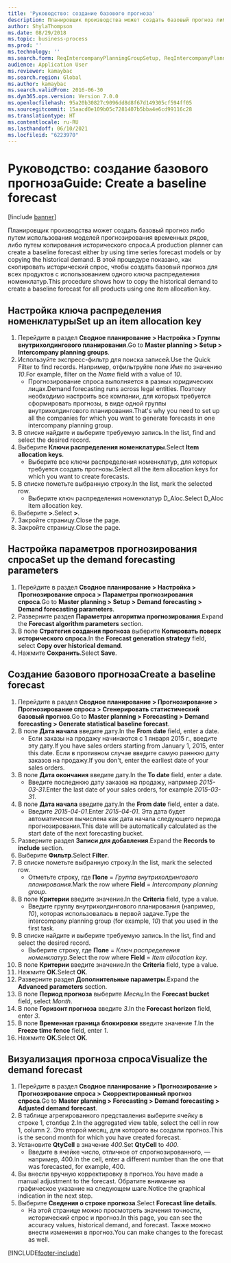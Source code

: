 ```yaml
---
title: 'Руководство: создание базового прогноза'
description: Планировщик производства может создать базовый прогноз либо путем использования моделей прогнозирования временных рядов, либо путем копирования исторического спроса.
author: ShylaThompson
ms.date: 08/29/2018
ms.topic: business-process
ms.prod: ''
ms.technology: ''
ms.search.form: ReqIntercompanyPlanningGroupSetup, ReqIntercompanyPlanningGroupAllocKeys, ReqDemPlanForecastParameters, ReqDemPlanCreateForecastDialog, SysQueryForm, ReqDemPlanForecastViewer
audience: Application User
ms.reviewer: kamaybac
ms.search.region: Global
ms.author: kamaybac
ms.search.validFrom: 2016-06-30
ms.dyn365.ops.version: Version 7.0.0
ms.openlocfilehash: 95a20b30827c9096dd8d8f67d149305cf594ff05
ms.sourcegitcommit: 15aacd0e109b05c7281407b5bba4e6cd99116c28
ms.translationtype: HT
ms.contentlocale: ru-RU
ms.lasthandoff: 06/10/2021
ms.locfileid: "6223970"
---
```

# <a name="guide-create-a-baseline-forecast"></a><span data-ttu-id="5d06e-103">Руководство: создание базового прогноза</span><span class="sxs-lookup"><span data-stu-id="5d06e-103">Guide: Create a baseline forecast</span></span>

[!include [banner](../../includes/banner.md)]

<span data-ttu-id="5d06e-104">Планировщик производства может создать базовый прогноз либо путем использования моделей прогнозирования временных рядов, либо путем копирования исторического спроса.</span><span class="sxs-lookup"><span data-stu-id="5d06e-104">A production planner can create a baseline forecast either by using time series forecast models or by copying the historical demand.</span></span> <span data-ttu-id="5d06e-105">В этой процедуре показано, как скопировать исторический спрос, чтобы создать базовый прогноз для всех продуктов с использованием одного ключа распределения номенклатур.</span><span class="sxs-lookup"><span data-stu-id="5d06e-105">This procedure shows how to copy the historical demand to create a baseline forecast for all products using one item allocation key.</span></span>

## <a name="set-up-an-item-allocation-key"></a><span data-ttu-id="5d06e-106">Настройка ключа распределения номенклатуры</span><span class="sxs-lookup"><span data-stu-id="5d06e-106">Set up an item allocation key</span></span>

1. <span data-ttu-id="5d06e-107">Перейдите в раздел **Сводное планирование > Настройка > Группы внутрихолдингового планирования**.</span><span class="sxs-lookup"><span data-stu-id="5d06e-107">Go to **Master planning > Setup > Intercompany planning groups**.</span></span>
2. <span data-ttu-id="5d06e-108">Используйте экспресс-фильтр для поиска записей.</span><span class="sxs-lookup"><span data-stu-id="5d06e-108">Use the Quick Filter to find records.</span></span> <span data-ttu-id="5d06e-109">Например, отфильтруйте поле *Имя* по значению *10*.</span><span class="sxs-lookup"><span data-stu-id="5d06e-109">For example, filter on the *Name* field with a value of *10*.</span></span>
    * <span data-ttu-id="5d06e-110">Прогнозирование спроса выполняется в разных юридических лицах.</span><span class="sxs-lookup"><span data-stu-id="5d06e-110">Demand forecasting runs across legal entities.</span></span> <span data-ttu-id="5d06e-111">Поэтому необходимо настроить все компании, для которых требуется сформировать прогнозы, в виде одной группы внутрихолдингового планирования.</span><span class="sxs-lookup"><span data-stu-id="5d06e-111">That's why you need to set up all the companies for which you want to generate forecasts in one intercompany planning group.</span></span>  
3. <span data-ttu-id="5d06e-112">В списке найдите и выберите требуемую запись.</span><span class="sxs-lookup"><span data-stu-id="5d06e-112">In the list, find and select the desired record.</span></span>
4. <span data-ttu-id="5d06e-113">Выберите **Ключи распределения номенклатуры**.</span><span class="sxs-lookup"><span data-stu-id="5d06e-113">Select **Item allocation keys**.</span></span>
    * <span data-ttu-id="5d06e-114">Выберите все ключи распределения номенклатур, для которых требуется создать прогнозы.</span><span class="sxs-lookup"><span data-stu-id="5d06e-114">Select all the item allocation keys for which you want to create forecasts.</span></span>  
5. <span data-ttu-id="5d06e-115">В списке пометьте выбранную строку.</span><span class="sxs-lookup"><span data-stu-id="5d06e-115">In the list, mark the selected row.</span></span>
    * <span data-ttu-id="5d06e-116">Выберите ключ распределения номенклатур D_Aloc.</span><span class="sxs-lookup"><span data-stu-id="5d06e-116">Select D_Aloc item allocation key.</span></span>  
6. <span data-ttu-id="5d06e-117">Выберите **>**.</span><span class="sxs-lookup"><span data-stu-id="5d06e-117">Select **>**.</span></span>
7. <span data-ttu-id="5d06e-118">Закройте страницу.</span><span class="sxs-lookup"><span data-stu-id="5d06e-118">Close the page.</span></span>
8. <span data-ttu-id="5d06e-119">Закройте страницу.</span><span class="sxs-lookup"><span data-stu-id="5d06e-119">Close the page.</span></span>

## <a name="set-up-the-demand-forecasting-parameters"></a><span data-ttu-id="5d06e-120">Настройка параметров прогнозирования спроса</span><span class="sxs-lookup"><span data-stu-id="5d06e-120">Set up the demand forecasting parameters</span></span>

1. <span data-ttu-id="5d06e-121">Перейдите в раздел **Сводное планирование > Настройка > Прогнозирование спроса > Параметры прогнозирования спроса**.</span><span class="sxs-lookup"><span data-stu-id="5d06e-121">Go to **Master planning > Setup > Demand forecasting > Demand forecasting parameters**.</span></span>
2. <span data-ttu-id="5d06e-122">Разверните раздел **Параметры алгоритма прогнозирования**.</span><span class="sxs-lookup"><span data-stu-id="5d06e-122">Expand the **Forecast algorithm parameters** section.</span></span>
3. <span data-ttu-id="5d06e-123">В поле **Стратегия создания прогноза** выберите **Копировать поверх исторического спроса**.</span><span class="sxs-lookup"><span data-stu-id="5d06e-123">In the **Forecast generation strategy** field, select **Copy over historical demand**.</span></span>
4. <span data-ttu-id="5d06e-124">Нажмите **Сохранить**.</span><span class="sxs-lookup"><span data-stu-id="5d06e-124">Select **Save**.</span></span>

## <a name="create-a-baseline-forecast"></a><span data-ttu-id="5d06e-125">Создание базового прогноза</span><span class="sxs-lookup"><span data-stu-id="5d06e-125">Create a baseline forecast</span></span>

1. <span data-ttu-id="5d06e-126">Перейдите в раздел **Сводное планирование > Прогнозирование > Прогнозирование спроса > Сгенерировать статистический базовый прогноз**.</span><span class="sxs-lookup"><span data-stu-id="5d06e-126">Go to **Master planning > Forecasting > Demand forecasting > Generate statistical baseline forecast**.</span></span>
2. <span data-ttu-id="5d06e-127">В поле **Дата начала** введите дату.</span><span class="sxs-lookup"><span data-stu-id="5d06e-127">In the **From date** field, enter a date.</span></span>
    * <span data-ttu-id="5d06e-128">Если заказы на продажу начинаются с 1 января 2015 г., введите эту дату.</span><span class="sxs-lookup"><span data-stu-id="5d06e-128">If you have sales orders starting from January 1, 2015, enter this date.</span></span> <span data-ttu-id="5d06e-129">Если в противном случае введите самую раннюю дату заказов на продажу.</span><span class="sxs-lookup"><span data-stu-id="5d06e-129">If you don't, enter the earliest date of your sales orders.</span></span>  
3. <span data-ttu-id="5d06e-130">В поле **Дата окончания** введите дату.</span><span class="sxs-lookup"><span data-stu-id="5d06e-130">In the **To date** field, enter a date.</span></span>
    * <span data-ttu-id="5d06e-131">Введите последнюю дату заказов на продажу, например *2015-03-31*.</span><span class="sxs-lookup"><span data-stu-id="5d06e-131">Enter the last date of your sales orders, for example *2015-03-31*.</span></span>  
4. <span data-ttu-id="5d06e-132">В поле **Дата начала** введите дату.</span><span class="sxs-lookup"><span data-stu-id="5d06e-132">In the **From date** field, enter a date.</span></span>
    * <span data-ttu-id="5d06e-133">Введите *2015-04-01*.</span><span class="sxs-lookup"><span data-stu-id="5d06e-133">Enter *2015-04-01*.</span></span> <span data-ttu-id="5d06e-134">Эта дата будет автоматически вычислена как дата начала следующего периода прогнозирования.</span><span class="sxs-lookup"><span data-stu-id="5d06e-134">This date will be automatically calculated as the start date of the next forecasting bucket.</span></span>  
5. <span data-ttu-id="5d06e-135">Разверните раздел **Записи для добавления**.</span><span class="sxs-lookup"><span data-stu-id="5d06e-135">Expand the **Records to include** section.</span></span>
6. <span data-ttu-id="5d06e-136">Выберите **Фильтр**.</span><span class="sxs-lookup"><span data-stu-id="5d06e-136">Select **Filter**.</span></span>
7. <span data-ttu-id="5d06e-137">В списке пометьте выбранную строку.</span><span class="sxs-lookup"><span data-stu-id="5d06e-137">In the list, mark the selected row.</span></span>
    * <span data-ttu-id="5d06e-138">Отметьте строку, где **Поле** = *Группа внутрихолдингового планирования*.</span><span class="sxs-lookup"><span data-stu-id="5d06e-138">Mark the row where **Field** = *Intercompany planning group*.</span></span>  
8. <span data-ttu-id="5d06e-139">В поле **Критерии** введите значение.</span><span class="sxs-lookup"><span data-stu-id="5d06e-139">In the **Criteria** field, type a value.</span></span>
    * <span data-ttu-id="5d06e-140">Введите группу внутрихолдингового планирования (например, *10*), которая использовалась в первой задаче.</span><span class="sxs-lookup"><span data-stu-id="5d06e-140">Type the intercompany planning group (for example, *10*) that you used in the first task.</span></span>  
9. <span data-ttu-id="5d06e-141">В списке найдите и выберите требуемую запись.</span><span class="sxs-lookup"><span data-stu-id="5d06e-141">In the list, find and select the desired record.</span></span>
    * <span data-ttu-id="5d06e-142">Выберите строку, где **Поле** = *Ключ распределения номенклатур*.</span><span class="sxs-lookup"><span data-stu-id="5d06e-142">Select the row where **Field** = *Item allocation key*.</span></span>  
10. <span data-ttu-id="5d06e-143">В поле **Критерии** введите значение.</span><span class="sxs-lookup"><span data-stu-id="5d06e-143">In the **Criteria** field, type a value.</span></span>
11. <span data-ttu-id="5d06e-144">Нажмите **ОК**.</span><span class="sxs-lookup"><span data-stu-id="5d06e-144">Select **OK**.</span></span>
12. <span data-ttu-id="5d06e-145">Разверните раздел **Дополнительные параметры**.</span><span class="sxs-lookup"><span data-stu-id="5d06e-145">Expand the **Advanced parameters** section.</span></span>
13. <span data-ttu-id="5d06e-146">В поле **Период прогноза** выберите *Месяц*.</span><span class="sxs-lookup"><span data-stu-id="5d06e-146">In the **Forecast bucket** field, select *Month*.</span></span>
14. <span data-ttu-id="5d06e-147">В поле **Горизонт прогноза** введите *3*.</span><span class="sxs-lookup"><span data-stu-id="5d06e-147">In the **Forecast horizon** field, enter *3*.</span></span>
15. <span data-ttu-id="5d06e-148">В поле **Временная граница блокировки** введите значение *1*.</span><span class="sxs-lookup"><span data-stu-id="5d06e-148">In the **Freeze time fence** field, enter *1*.</span></span>
16. <span data-ttu-id="5d06e-149">Нажмите **ОК**.</span><span class="sxs-lookup"><span data-stu-id="5d06e-149">Select **OK**.</span></span>

## <a name="visualize-the-demand-forecast"></a><span data-ttu-id="5d06e-150">Визуализация прогноза спроса</span><span class="sxs-lookup"><span data-stu-id="5d06e-150">Visualize the demand forecast</span></span>

1. <span data-ttu-id="5d06e-151">Перейдите в раздел **Сводное планирование > Прогнозирование > Прогнозирование спроса > Скорректированный прогноз спроса**.</span><span class="sxs-lookup"><span data-stu-id="5d06e-151">Go to **Master planning > Forecasting > Demand forecasting > Adjusted demand forecast**.</span></span>
2. <span data-ttu-id="5d06e-152">В таблице агрегированного представления выберите ячейку в строке 1, столбце 2.</span><span class="sxs-lookup"><span data-stu-id="5d06e-152">In the aggregated view table, select the cell in row 1, column 2.</span></span> <span data-ttu-id="5d06e-153">Это второй месяц, для которого вы создали прогноз.</span><span class="sxs-lookup"><span data-stu-id="5d06e-153">This is the second month for which you have created forecast.</span></span>
3. <span data-ttu-id="5d06e-154">Установите **QtyCell** в значение *400*.</span><span class="sxs-lookup"><span data-stu-id="5d06e-154">Set **QtyCell** to *400*.</span></span>
    * <span data-ttu-id="5d06e-155">Введите в ячейке число, отличное от спрогнозированного, — например, 400.</span><span class="sxs-lookup"><span data-stu-id="5d06e-155">In the cell, enter a different number than the one that was forecasted, for example, 400.</span></span>  
4. <span data-ttu-id="5d06e-156">Вы внесли вручную корректировку в прогноз.</span><span class="sxs-lookup"><span data-stu-id="5d06e-156">You have made a manual adjustment to the forecast.</span></span> <span data-ttu-id="5d06e-157">Обратите внимание на графическое указание на следующем шаге.</span><span class="sxs-lookup"><span data-stu-id="5d06e-157">Notice the graphical indication in the next step.</span></span>
5. <span data-ttu-id="5d06e-158">Выберите **Сведения о строке прогноза**.</span><span class="sxs-lookup"><span data-stu-id="5d06e-158">Select **Forecast line details**.</span></span>
    * <span data-ttu-id="5d06e-159">На этой странице можно просмотреть значения точности, исторический спрос и прогноз.</span><span class="sxs-lookup"><span data-stu-id="5d06e-159">In this page, you can see the accuracy values, historical demand, and forecast.</span></span> <span data-ttu-id="5d06e-160">Также можно внести изменения в прогноз.</span><span class="sxs-lookup"><span data-stu-id="5d06e-160">You can make changes to the forecast as well.</span></span>  

[!INCLUDE[footer-include](../../../includes/footer-banner.md)]